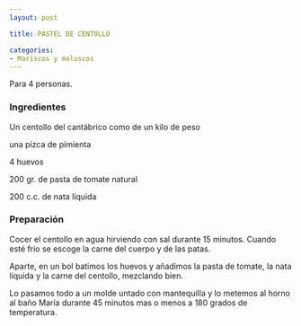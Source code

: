 ```yaml
---
layout: post

title: PASTEL DE CENTOLLO

categories:
- Mariscos y moluscos
---
```

Para 4 personas.

<h3>Ingredientes</h3>

Un centollo del cantábrico como de un kilo de peso

una pizca de pimienta

4 huevos

200 gr. de pasta de tomate natural

200 c.c. de nata líquida

<h3>Preparación</h3>

Cocer el centollo en agua hirviendo con sal durante 15 minutos. Cuando esté frio se escoge la carne del cuerpo y de las patas.

Aparte, en un bol batimos los huevos y añadimos la pasta de tomate, la nata líquida y la carne del centollo, mezclando bien.

Lo pasamos todo a un molde untado con mantequilla y lo metemos al horno al baño María durante 45 minutos mas o menos a 180 grados de temperatura.